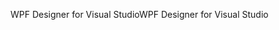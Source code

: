 <span data-ttu-id="00d0e-101">WPF Designer for Visual Studio</span><span class="sxs-lookup"><span data-stu-id="00d0e-101">WPF Designer for Visual Studio</span></span>
